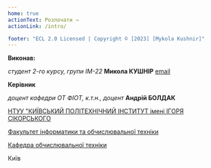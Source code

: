 ```yaml
---
home: true
actionText: Розпочати →
actionLink: /intro/

footer: "ECL 2.0 Licensed | Copyright © [2023] [Mykola Kushnir]"
---
```



**Виконав:**

*студент 2-го курсу, групи ІМ-22*<span padding-right:5em></span> **Микола КУШНІР** [email](mailto:kushnir.mykola@lll.kpi.ua)

**Керівник**

*доцент кафедри ОТ ФІОТ, к.т.н., доцент*<span padding-right:5em></span> **Андрій БОЛДАК**

[НТУУ "КИЇВСЬКИЙ ПОЛІТЕХНІЧНИЙ ІНСТИТУТ імені ІГОРЯ СІКОРСЬКОГО](https://kpi.ua/)

[Факультет інформатики та обчислювальної техніки](https://fiot.kpi.ua/)

[Кафедра обчислювальної техніки](https://comsys.kpi.ua/)

Київ
